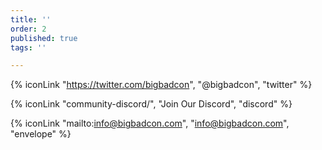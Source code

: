 ```yaml
---
title: ''
order: 2
published: true
tags: ''

---
```

{% iconLink "https://twitter.com/bigbadcon", "@bigbadcon", "twitter" %}

{% iconLink "community-discord/", "Join Our Discord", "discord" %}

{% iconLink "mailto:info@bigbadcon.com", "info@bigbadcon.com", "envelope" %}